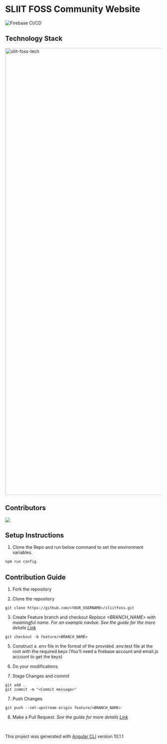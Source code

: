 # SLIIT FOSS Community Website

![Firebase CI/CD](https://github.com/sliit-foss/sliitfoss/workflows/Firebase%20CI/CD/badge.svg)

## Technology Stack

<img width="1436" alt="sliit-foss-tech" src="https://user-images.githubusercontent.com/37530024/120324529-5ea3a300-c304-11eb-9aac-3d258c67277b.png">

## Contributors

<a href="https://github.com/sliit-foss/sliitfoss/graphs/contributors">
  <img src="https://contrib.rocks/image?repo=sliit-foss/sliitfoss" />
</a>

## Setup Instructions

1. Clone the Repo and run below command to set the environment variables.

```bash
npm run config
```

## Contribution Guide

1. Fork the repository

2. Clone the repository

```
git clone https://github.com/<YOUR_USERNAME>/sliitfoss.git
```

3. Create Feature branch and checkout
   _Replace <BRANCH_NAME> with meaningful name. For an example navbar. See the guide for the more details [Link](https://www.atlassian.com/git/tutorials/comparing-workflows/feature-branch-workflow)_

```
git checkout -b feature/<BRANCH_NAME>
```

5. Construct a .env file in the format of the provided .env.test file at the root with the required keys (You'll need a firebase account and email.js account to get the keys)

5. Do your modifications

6. Stage Changes and commit

```
git add .
git commit -m "<Commit message>"
```

7. Push Changes

```
git push --set-upstream origin feature/<BRANCH_NAME>
```

8. Make a Pull Request.
   _See the guide for more
   details [Link](https://docs.github.com/en/free-pro-team@latest/github/collaborating-with-issues-and-pull-requests/creating-a-pull-request)_

<br>

This project was generated with [Angular CLI](https://github.com/angular/angular-cli) version 10.1.1
